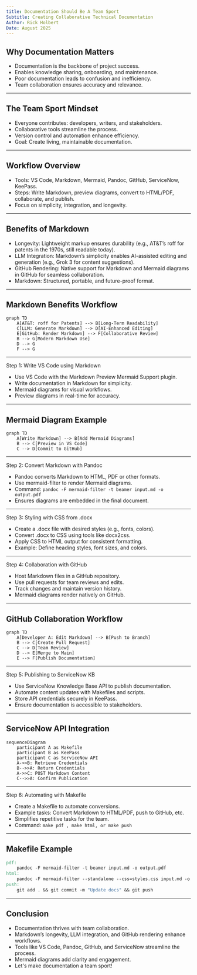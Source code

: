 ```yaml
---
title: Documentation Should Be A Team Sport
Subtitle: Creating Collaborative Technical Documentation
Author: Rick Holbert
Date: August 2025
---
```


## Why Documentation Matters

- Documentation is the backbone of project success.
- Enables knowledge sharing, onboarding, and maintenance.
- Poor documentation leads to confusion and inefficiency.
- Team collaboration ensures accuracy and relevance.

------

## The Team Sport Mindset

- Everyone contributes: developers, writers, and stakeholders.
- Collaborative tools streamline the process.
- Version control and automation enhance efficiency.
- Goal: Create living, maintainable documentation.

------

## Workflow Overview

- Tools: VS Code, Markdown, Mermaid, Pandoc, GitHub, ServiceNow, KeePass.
- Steps: Write Markdown, preview diagrams, convert to HTML/PDF, collaborate, and publish.
- Focus on simplicity, integration, and longevity.

------

## Benefits of Markdown

- Longevity: Lightweight markup ensures durability (e.g., AT&T’s roff for patents in the 1970s, still readable today).
- LLM Integration: Markdown’s simplicity enables AI-assisted editing and generation (e.g., Grok 3 for content suggestions).
- GitHub Rendering: Native support for Markdown and Mermaid diagrams in GitHub for seamless collaboration.
- Markdown: Structured, portable, and future-proof format.

------

## Markdown Benefits Workflow

```mermaid
graph TD
    A[AT&T: roff for Patents] --> B[Long-Term Readability]
    C[LLM: Generate Markdown] --> D[AI-Enhanced Editing]
    E[GitHub: Render Markdown] --> F[Collaborative Review]
    B --> G[Modern Markdown Use]
    D --> G
    F --> G
```

------

Step 1: Write VS Code using Markdown

- Use VS Code with the Markdown Preview Mermaid Support plugin.
- Write documentation in Markdown for simplicity.
- Mermaid diagrams for visual workflows.
- Preview diagrams in real-time for accuracy.

------

## Mermaid Diagram Example

```mermaid
graph TD
    A[Write Markdown] --> B[Add Mermaid Diagrams]
    B --> C[Preview in VS Code]
    C --> D[Commit to GitHub]
```

------

Step 2: Convert Markdown with Pandoc

- Pandoc converts Markdown to HTML, PDF or other formats.
- Use mermaid-filter to render Mermaid diagrams.
- Command: `pandoc -F mermaid-filter -t beamer input.md -o output.pdf`
- Ensures diagrams are embedded in the final document.

------

Step 3: Styling with CSS from .docx

- Create a .docx file with desired styles (e.g., fonts, colors).
- Convert .docx to CSS using tools like docx2css.
- Apply CSS to HTML output for consistent formatting.
- Example: Define heading styles, font sizes, and colors.

------

Step 4: Collaboration with GitHub

- Host Markdown files in a GitHub repository.
- Use pull requests for team reviews and edits.
- Track changes and maintain version history.
- Mermaid diagrams render natively on GitHub.

------

## GitHub Collaboration Workflow

```mermaid
graph TD
    A[Developer A: Edit Markdown] --> B[Push to Branch]
    B --> C[Create Pull Request]
    C --> D[Team Review]
    D --> E[Merge to Main]
    E --> F[Publish Documentation]
```

------

Step 5: Publishing to ServiceNow KB

- Use ServiceNow Knowledge Base API to publish documentation.
- Automate content updates with Makefiles and scripts.
- Store API credentials securely in KeePass.
- Ensure documentation is accessible to stakeholders.

------

## ServiceNow API Integration

```mermaid
sequenceDiagram
    participant A as Makefile
    participant B as KeePass
    participant C as ServiceNow API
    A->>B: Retrieve Credentials
    B-->>A: Return Credentials
    A->>C: POST Markdown Content
    C-->>A: Confirm Publication
```

------

Step 6: Automating with Makefile

- Create a Makefile to automate conversions.
- Example tasks: Convert Markdown to HTML/PDF, push to GitHub, etc.
- Simplifies repetitive tasks for the team.
- Command: `make pdf , make html, or make push`

------

## Makefile Example

```makefile
pdf:
    pandoc -F mermaid-filter -t beamer input.md -o output.pdf
html:
    pandoc -F mermaid-filter --standalone --css=styles.css input.md -o output.html
push:
    git add . && git commit -m "Update docs" && git push
```

------

## Conclusion

- Documentation thrives with team collaboration.
- Markdown’s longevity, LLM integration, and GitHub rendering enhance workflows.
- Tools like VS Code, Pandoc, GitHub, and ServiceNow streamline the process.
- Mermaid diagrams add clarity and engagement.
- Let's make documentation a team sport!


